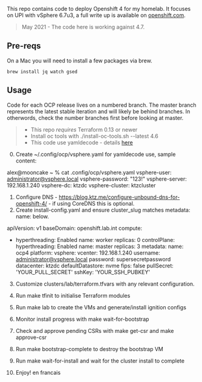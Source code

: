 This repo contains code to deploy Openshift 4 for my homelab. It focuses on UPI with vSphere 6.7u3, a full write up is available on [openshift.com](https://www.openshift.com/blog/how-to-install-openshift-4.6-on-vmware-with-upi).

> May 2021 - The code here is working against 4.7.

## Pre-reqs

On a Mac you will need to install a few packages via brew.

    brew install jq watch gsed

## Usage

Code for each OCP release lives on a numbered branch. The master branch represents the latest stable iteration and will likely be behind branches. In otherwords, check the number branches first before looking at master.

> * This repo *requires* Terraform 0.13 or newer
> * Install oc tools with ./install-oc-tools.sh --latest 4.6
> * This code use yamldecode - details [here](https://blog.ktz.me/store-terraform-secrets-in-yaml-files-with-yamldecode/)

0. Create ~/.config/ocp/vsphere.yaml for yamldecode use, sample content:

alex@mooncake ~ % cat .config/ocp/vsphere.yaml
vsphere-user: administrator@vsphere.local
vsphere-password: "123!"
vsphere-server: 192.168.1.240
vsphere-dc: ktzdc
vsphere-cluster: ktzcluster


1. Configure DNS - https://blog.ktz.me/configure-unbound-dns-for-openshift-4/ - if using CoreDNS this is optional.
2. Create install-config.yaml and ensure cluster_slug matches metadata: name: below.

apiVersion: v1
baseDomain: openshift.lab.int
compute:
- hyperthreading: Enabled
  name: worker
  replicas: 0
controlPlane:
  hyperthreading: Enabled
  name: master
  replicas: 3
metadata:
  name: ocp4
platform:
  vsphere:
    vcenter: 192.168.1.240
    username: administrator@vsphere.local
    password: supersecretpassword
    datacenter: ktzdc
    defaultDatastore: nvme
fips: false 
pullSecret: 'YOUR_PULL_SECRET'
sshKey: 'YOUR_SSH_PUBKEY'


3. Customize clusters/lab/terraform.tfvars with any relevant configuration.

4. Run make tfinit to initialise Terraform modules
5. Run make lab to create the VMs and generate/install ignition configs
6. Monitor install progress with make wait-for-bootstrap
7. Check and approve pending CSRs with make get-csr and make approve-csr
8. Run make bootstrap-complete to destroy the bootstrap VM
9. Run make wait-for-install and wait for the cluster install to complete
10. Enjoy!
 en francais 
